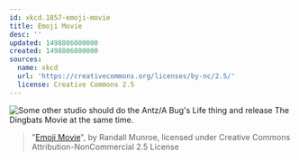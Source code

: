 ```yaml
---
id: xkcd.1857-emoji-movie
title: Emoji Movie
desc: ''
updated: 1498806000000
created: 1498806000000
sources:
  name: xkcd
  url: 'https://creativecommons.org/licenses/by-nc/2.5/'
  license: Creative Commons 2.5
---
```

![Some other studio should do the Antz/A Bug's Life thing and release The Dingbats Movie at the same time.](https://imgs.xkcd.com/comics/emoji_movie.png)
> "[Emoji Movie](https://xkcd.com/1857/)", by Randall Munroe, licensed under Creative Commons Attribution-NonCommercial 2.5 License
